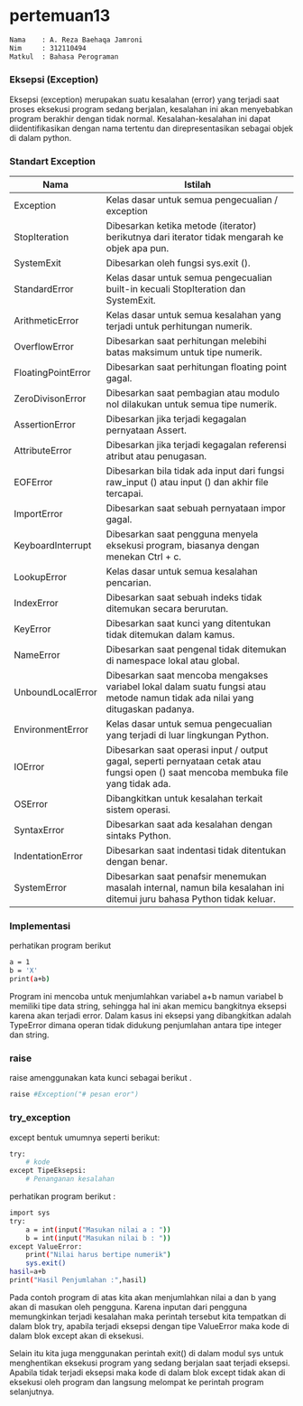 # pertemuan13
```sh
Nama    : A. Reza Baehaqa Jamroni
Nim     : 312110494
Matkul  : Bahasa Perograman
```
### Eksepsi (Exception)
Eksepsi (exception) merupakan suatu kesalahan (error) yang terjadi saat proses eksekusi program sedang berjalan, kesalahan ini akan menyebabkan program berakhir dengan tidak normal. Kesalahan-kesalahan ini dapat diidentifikasikan dengan nama tertentu dan direpresentasikan sebagai objek di dalam python.

### Standart Exception
| Nama                | Istilah                                                                                                                   |
| ------------------- | ------------------------------------------------------------------------------------------------------------------------- |
| Exception           |	Kelas dasar untuk semua pengecualian / exception                                                                          |
| StopIteration       |	Dibesarkan ketika metode (iterator) berikutnya dari iterator tidak mengarah ke objek apa pun.                             |
| SystemExit	      |Dibesarkan oleh fungsi sys.exit ().                                                                                        |
| StandardError	      |Kelas dasar untuk semua pengecualian built-in kecuali StopIteration dan SystemExit.                                        |
| ArithmeticError	  |Kelas dasar untuk semua kesalahan yang terjadi untuk perhitungan numerik.                                                  |
| OverflowError	      |Dibesarkan saat perhitungan melebihi batas maksimum untuk tipe numerik.                                                    |
| FloatingPointError  |	Dibesarkan saat perhitungan floating point gagal.                                                                         |
| ZeroDivisonError	  | Dibesarkan saat pembagian atau modulo nol dilakukan untuk semua tipe numerik.                                             |
| AssertionError	  | Dibesarkan jika terjadi kegagalan pernyataan Assert.                                                                      |
| AttributeError	  | Dibesarkan jika terjadi kegagalan referensi atribut atau penugasan.                                                       |
| EOFError	          | Dibesarkan bila tidak ada input dari fungsi raw_input () atau input () dan akhir file tercapai.                           |
| ImportError	      | Dibesarkan saat sebuah pernyataan impor gagal.                                                                            |
| KeyboardInterrupt	  | Dibesarkan saat pengguna menyela eksekusi program, biasanya dengan menekan Ctrl + c.                                      |
| LookupError	      | Kelas dasar untuk semua kesalahan pencarian.                                                                              |
| IndexError	      | Dibesarkan saat sebuah indeks tidak ditemukan secara berurutan.                                                           |
| KeyError	          | Dibesarkan saat kunci yang ditentukan tidak ditemukan dalam kamus.                                                        |
| NameError	          | Dibesarkan saat pengenal tidak ditemukan di namespace lokal atau global.                                                  |
| UnboundLocalError	  | Dibesarkan saat mencoba mengakses variabel lokal dalam suatu fungsi atau metode namun tidak ada nilai yang ditugaskan  padanya. |
| EnvironmentError    | Kelas dasar untuk semua pengecualian yang terjadi di luar lingkungan Python.                                              |
| IOError	          | Dibesarkan saat operasi input / output gagal, seperti pernyataan cetak atau fungsi open () saat mencoba membuka file yang tidak ada. |
| OSError	          | Dibangkitkan untuk kesalahan terkait sistem operasi.                                                                      |
| SyntaxError   	  | Dibesarkan saat ada kesalahan dengan sintaks Python.                                                                      |
| IndentationError	  | Dibesarkan saat indentasi tidak ditentukan dengan benar.                                                                  |
| SystemError	      | Dibesarkan saat penafsir menemukan masalah internal, namun bila kesalahan ini ditemui juru bahasa Python tidak keluar.    |

### Implementasi
perhatikan program berikut
```sh
a = 1
b = 'X'
print(a+b)
```
Program ini mencoba untuk menjumlahkan variabel a+b namun variabel b memiliki tipe data string, sehingga hal ini akan memicu bangkitnya eksepsi karena akan terjadi error.
Dalam kasus ini eksepsi yang dibangkitkan adalah TypeError dimana operan tidak didukung penjumlahan antara tipe integer dan string.
### raise
raise amenggunakan kata kunci sebagai berikut .
```sh
raise #Exception("# pesan eror")
```
### try_exception
except bentuk umumnya seperti berikut:
```sh
try:
    # kode
except TipeEksepsi:
    # Penanganan kesalahan
```
perhatikan program berikut :
```sh
import sys
try:
    a = int(input("Masukan nilai a : "))
    b = int(input("Masukan nilai b : "))
except ValueError:
    print("Nilai harus bertipe numerik")
    sys.exit()
hasil=a+b
print("Hasil Penjumlahan :",hasil)
```
Pada contoh program di atas kita akan menjumlahkan nilai a dan b yang akan di masukan oleh pengguna. Karena inputan dari pengguna memungkinkan terjadi kesalahan maka perintah tersebut kita tempatkan di dalam blok try, apabila terjadi eksepsi dengan tipe ValueError maka kode di dalam blok except akan di eksekusi.<p>
Selain itu kita juga menggunakan perintah exit() di dalam modul sys untuk menghentikan eksekusi program yang sedang berjalan saat terjadi eksepsi.
Apabila tidak terjadi eksepsi maka kode di dalam blok except tidak akan di eksekusi oleh program dan langsung melompat ke perintah program selanjutnya.
